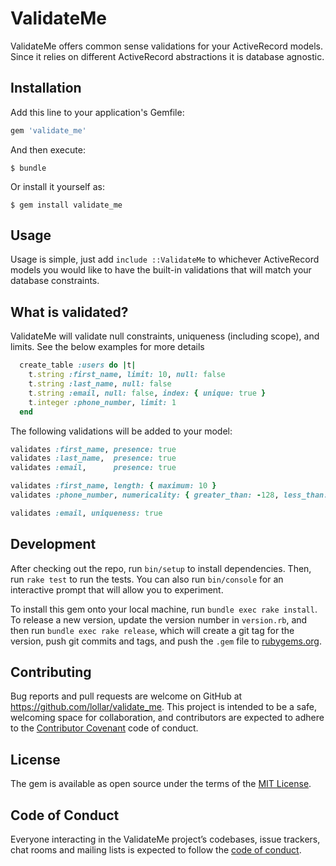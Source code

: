 # ValidateMe

ValidateMe offers common sense validations for your ActiveRecord models. Since it relies on different ActiveRecord abstractions it is database agnostic.

## Installation

Add this line to your application's Gemfile:

```ruby
gem 'validate_me'
```

And then execute:

    $ bundle

Or install it yourself as:

    $ gem install validate_me

## Usage

Usage is simple, just add `include ::ValidateMe` to whichever ActiveRecord models you would like to have the built-in validations that will match your database constraints.

## What is validated?

ValidateMe will validate null constraints, uniqueness (including scope), and limits. See the below examples for more details

```ruby
  create_table :users do |t|
    t.string :first_name, limit: 10, null: false
    t.string :last_name, null: false
    t.string :email, null: false, index: { unique: true }
    t.integer :phone_number, limit: 1
  end
```

The following validations will be added to your model:

```ruby
validates :first_name, presence: true
validates :last_name,  presence: true
validates :email,      presence: true

validates :first_name, length: { maximum: 10 }
validates :phone_number, numericality: { greater_than: -128, less_than: 127 }, allow_nil: true

validates :email, uniqueness: true
```

## Development

After checking out the repo, run `bin/setup` to install dependencies. Then, run `rake test` to run the tests. You can also run `bin/console` for an interactive prompt that will allow you to experiment.

To install this gem onto your local machine, run `bundle exec rake install`. To release a new version, update the version number in `version.rb`, and then run `bundle exec rake release`, which will create a git tag for the version, push git commits and tags, and push the `.gem` file to [rubygems.org](https://rubygems.org).

## Contributing

Bug reports and pull requests are welcome on GitHub at https://github.com/lollar/validate_me. This project is intended to be a safe, welcoming space for collaboration, and contributors are expected to adhere to the [Contributor Covenant](http://contributor-covenant.org) code of conduct.

## License

The gem is available as open source under the terms of the [MIT License](https://opensource.org/licenses/MIT).

## Code of Conduct

Everyone interacting in the ValidateMe project’s codebases, issue trackers, chat rooms and mailing lists is expected to follow the [code of conduct](https://github.com/lollar/validate_me/blob/master/CODE_OF_CONDUCT.md).
